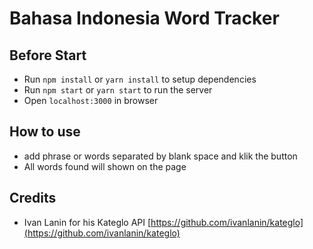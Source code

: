 # Bahasa Indonesia Word Tracker

## Before Start

* Run `npm install` or `yarn install` to setup dependencies
* Run `npm start` or `yarn start` to run the server
* Open `localhost:3000` in browser

## How to use

* add phrase or words separated by blank space and klik the button
* All words found will shown on the page

## Credits
* Ivan Lanin for his Kateglo API [https://github.com/ivanlanin/kateglo](https://github.com/ivanlanin/kateglo)